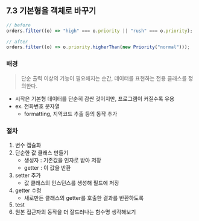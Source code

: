 ## 7.3 기본형을 객체로 바꾸기

```js
// before
orders.filter((o) => "high" === o.priority || "rush" === o.priority);
```

```js
// after
orders.filter((o) => o.priority.higherThan(new Priority("normal")));
```

### 배경

> 단순 출력 이상의 기능이 필요해지는 순간, 데이터를 표현하는 전용 클래스를 정의한다.

- 시작은 기본형 데이터를 단순히 감싼 것이지만, 프로그램이 커질수록 유용
- ex. 전화번호 문자열
  - formatting, 지역코드 추출 등의 동작 추가

### 절차

1. 변수 캡슐화
2. 단순한 값 클래스 만들기
   - 생성자 : 기존값을 인자로 받아 저장
   - getter : 이 값을 반환
3. setter 추가
   - 값 클래스의 인스턴스를 생성해 필드에 저장
4. getter 수정
   - 새로만든 클래스의 getter를 호출한 결과를 반환하도록
5. test
6. 원본 접근자의 동작을 더 잘드러나는 함수명 생각해보기
